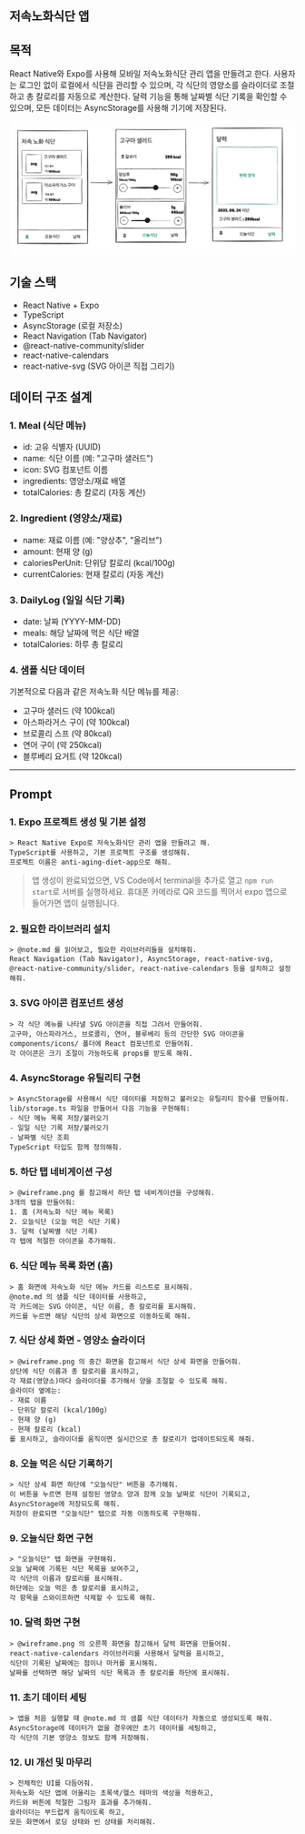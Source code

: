 ## 저속노화식단 앱

## 목적

React Native와 Expo를 사용해 모바일 저속노화식단 관리 앱을 만들려고 한다.
사용자는 로그인 없이 로컬에서 식단을 관리할 수 있으며, 각 식단의 영양소를 슬라이더로 조절하고 총 칼로리를 자동으로 계산한다.
달력 기능을 통해 날짜별 식단 기록을 확인할 수 있으며, 모든 데이터는 AsyncStorage를 사용해 기기에 저장된다.

![와이어프레임](./wireframe.png)

## 기술 스택

- React Native + Expo
- TypeScript
- AsyncStorage (로컬 저장소)
- React Navigation (Tab Navigator)
- @react-native-community/slider
- react-native-calendars
- react-native-svg (SVG 아이콘 직접 그리기)

## 데이터 구조 설계

### 1. Meal (식단 메뉴)
- id: 고유 식별자 (UUID)
- name: 식단 이름 (예: "고구마 샐러드")
- icon: SVG 컴포넌트 이름
- ingredients: 영양소/재료 배열
- totalCalories: 총 칼로리 (자동 계산)

### 2. Ingredient (영양소/재료)
- name: 재료 이름 (예: "양상추", "올리브")
- amount: 현재 양 (g)
- caloriesPerUnit: 단위당 칼로리 (kcal/100g)
- currentCalories: 현재 칼로리 (자동 계산)

### 3. DailyLog (일일 식단 기록)
- date: 날짜 (YYYY-MM-DD)
- meals: 해당 날짜에 먹은 식단 배열
- totalCalories: 하루 총 칼로리

### 4. 샘플 식단 데이터
기본적으로 다음과 같은 저속노화 식단 메뉴를 제공:
- 고구마 샐러드 (약 100kcal)
- 아스파라거스 구이 (약 100kcal)
- 브로콜리 스프 (약 80kcal)
- 연어 구이 (약 250kcal)
- 블루베리 요거트 (약 120kcal)

---

## Prompt

### 1. Expo 프로젝트 생성 및 기본 설정

```
> React Native Expo로 저속노화식단 관리 앱을 만들려고 해.
TypeScript를 사용하고, 기본 프로젝트 구조를 생성해줘.
프로젝트 이름은 anti-aging-diet-app으로 해줘.
```

> 앱 생성이 완료되었으면, VS Code에서 terminal을 추가로 열고 `npm run start`로 서버를 실행하세요. 휴대폰 카메라로 QR 코드를 찍어서 expo 앱으로 들어가면 앱이 실행됩니다.

### 2. 필요한 라이브러리 설치

```
> @note.md 를 읽어보고, 필요한 라이브러리들을 설치해줘.
React Navigation (Tab Navigator), AsyncStorage, react-native-svg,
@react-native-community/slider, react-native-calendars 등을 설치하고 설정해줘.
```

### 3. SVG 아이콘 컴포넌트 생성

```
> 각 식단 메뉴를 나타낼 SVG 아이콘을 직접 그려서 만들어줘.
고구마, 아스파라거스, 브로콜리, 연어, 블루베리 등의 간단한 SVG 아이콘을
components/icons/ 폴더에 React 컴포넌트로 만들어줘.
각 아이콘은 크기 조절이 가능하도록 props를 받도록 해줘.
```

### 4. AsyncStorage 유틸리티 구현

```
> AsyncStorage를 사용해서 식단 데이터를 저장하고 불러오는 유틸리티 함수를 만들어줘.
lib/storage.ts 파일을 만들어서 다음 기능을 구현해줘:
- 식단 메뉴 목록 저장/불러오기
- 일일 식단 기록 저장/불러오기
- 날짜별 식단 조회
TypeScript 타입도 함께 정의해줘.
```

### 5. 하단 탭 네비게이션 구성

```
> @wireframe.png 를 참고해서 하단 탭 네비게이션을 구성해줘.
3개의 탭을 만들어줘:
1. 홈 (저속노화 식단 메뉴 목록)
2. 오늘식단 (오늘 먹은 식단 기록)
3. 달력 (날짜별 식단 기록)
각 탭에 적절한 아이콘을 추가해줘.
```

### 6. 식단 메뉴 목록 화면 (홈)

```
> 홈 화면에 저속노화 식단 메뉴 카드를 리스트로 표시해줘.
@note.md 의 샘플 식단 데이터를 사용하고,
각 카드에는 SVG 아이콘, 식단 이름, 총 칼로리를 표시해줘.
카드를 누르면 해당 식단의 상세 화면으로 이동하도록 해줘.
```

### 7. 식단 상세 화면 - 영양소 슬라이더

```
> @wireframe.png 의 중간 화면을 참고해서 식단 상세 화면을 만들어줘.
상단에 식단 이름과 총 칼로리를 표시하고,
각 재료(영양소)마다 슬라이더를 추가해서 양을 조절할 수 있도록 해줘.
슬라이더 옆에는:
- 재료 이름
- 단위당 칼로리 (kcal/100g)
- 현재 양 (g)
- 현재 칼로리 (kcal)
를 표시하고, 슬라이더를 움직이면 실시간으로 총 칼로리가 업데이트되도록 해줘.
```

### 8. 오늘 먹은 식단 기록하기

```
> 식단 상세 화면 하단에 "오늘식단" 버튼을 추가해줘.
이 버튼을 누르면 현재 설정된 영양소 양과 함께 오늘 날짜로 식단이 기록되고,
AsyncStorage에 저장되도록 해줘.
저장이 완료되면 "오늘식단" 탭으로 자동 이동하도록 구현해줘.
```

### 9. 오늘식단 화면 구현

```
> "오늘식단" 탭 화면을 구현해줘.
오늘 날짜에 기록된 식단 목록을 보여주고,
각 식단의 이름과 칼로리를 표시해줘.
하단에는 오늘 먹은 총 칼로리를 표시하고,
각 항목을 스와이프하면 삭제할 수 있도록 해줘.
```

### 10. 달력 화면 구현

```
> @wireframe.png 의 오른쪽 화면을 참고해서 달력 화면을 만들어줘.
react-native-calendars 라이브러리를 사용해서 달력을 표시하고,
식단이 기록된 날짜에는 점이나 마커를 표시해줘.
날짜를 선택하면 해당 날짜의 식단 목록과 총 칼로리를 하단에 표시해줘.
```

### 11. 초기 데이터 세팅

```
> 앱을 처음 실행할 때 @note.md 의 샘플 식단 데이터가 자동으로 생성되도록 해줘.
AsyncStorage에 데이터가 없을 경우에만 초기 데이터를 세팅하고,
각 식단의 기본 영양소 정보도 함께 저장해줘.
```

### 12. UI 개선 및 마무리

```
> 전체적인 UI를 다듬어줘.
저속노화 식단 앱에 어울리는 초록색/헬스 테마의 색상을 적용하고,
카드와 버튼에 적절한 그림자 효과를 추가해줘.
슬라이더는 부드럽게 움직이도록 하고,
모든 화면에서 로딩 상태와 빈 상태를 처리해줘.
```
